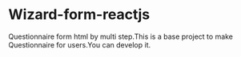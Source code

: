 # Wizard-form-reactjs
Questionnaire form html by multi step.This is a base project to make Questionnaire for users.You can develop it.

